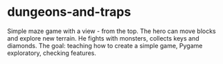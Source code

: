 # dungeons-and-traps
Simple maze game with a view - from the top. The hero can move blocks and explore new terrain. He fights with monsters, collects keys and diamonds. The goal: teaching how to create a simple game, Pygame exploratory, checking features.
